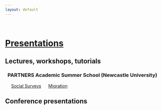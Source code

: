 ```yaml
---
layout: default
---
```


<br>

# <span style="text-decoration: underline">Presentations</span>

## Lectures, workshops, tutorials 

### &nbsp;&nbsp;PARTNERS Academic Summer School (Newcastle University)

&nbsp;&nbsp;&nbsp;&nbsp; [Social Surveys](https://cgmoreh.github.io/webslides/PASS2022/SocialSurveys/2022-SocialSurveys)
&nbsp;&nbsp;&nbsp;&nbsp; [Migration](https://cgmoreh.github.io/webslides/PASS2022/Migration/2022-Migration)

## Conference presentations